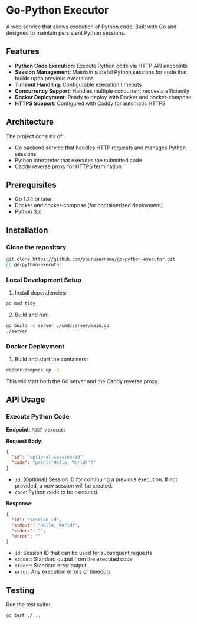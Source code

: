 # Go-Python Executor

A web service that allows execution of Python code. Built with Go and designed to maintain persistent Python sessions.

## Features

- **Python Code Execution**: Execute Python code via HTTP API endpoints
- **Session Management**: Maintain stateful Python sessions for code that builds upon previous executions
- **Timeout Handling**: Configurable execution timeouts
- **Concurrency Support**: Handles multiple concurrent requests efficiently
- **Docker Deployment**: Ready to deploy with Docker and docker-compose
- **HTTPS Support**: Configured with Caddy for automatic HTTPS

## Architecture

The project consists of:

- Go backend service that handles HTTP requests and manages Python sessions
- Python interpreter that executes the submitted code
- Caddy reverse proxy for HTTPS termination

## Prerequisites

- Go 1.24 or later
- Docker and docker-compose (for containerized deployment)
- Python 3.x

## Installation

### Clone the repository

```bash
git clone https://github.com/yourusername/go-python-executor.git
cd go-python-executor
```

### Local Development Setup

1. Install dependencies:

```bash
go mod tidy
```

2. Build and run:

```bash
go build -o server ./cmd/server/main.go
./server
```

### Docker Deployment

1. Build and start the containers:

```bash
docker-compose up -d
```

This will start both the Go server and the Caddy reverse proxy.

## API Usage

### Execute Python Code

**Endpoint**: `POST /execute`

**Request Body**:

```json
{
  "id": "optional-session-id",
  "code": "print('Hello, World!')"
}
```

- `id`: (Optional) Session ID for continuing a previous execution. If not provided, a new session will be created.
- `code`: Python code to be executed.

**Response**:

```json
{
  "id": "session-id",
  "stdout": "Hello, World!",
  "stderr": "",
  "error": ""
}
```

- `id`: Session ID that can be used for subsequent requests
- `stdout`: Standard output from the executed code
- `stderr`: Standard error output
- `error`: Any execution errors or timeouts

## Testing

Run the test suite:

```bash
go test ./...
```